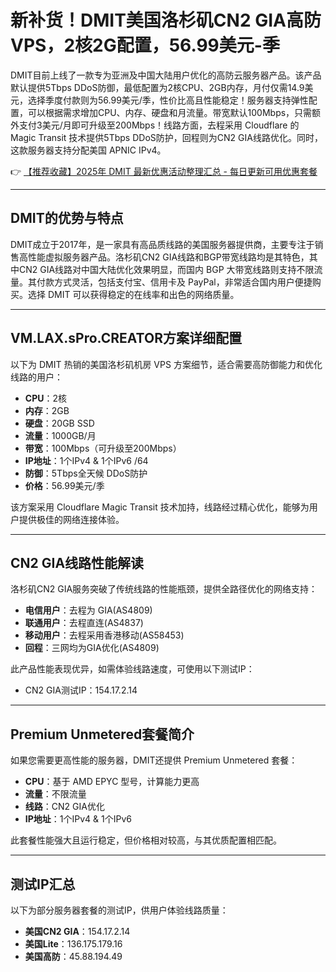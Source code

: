 # 新补货！DMIT美国洛杉矶CN2 GIA高防VPS，2核2G配置，56.99美元-季

DMIT目前上线了一款专为亚洲及中国大陆用户优化的高防云服务器产品。该产品默认提供5Tbps DDoS防御，最低配置为2核CPU、2GB内存，月付仅需14.9美元，选择季度付款则为56.99美元/季，性价比高且性能稳定！服务器支持弹性配置，可以根据需求增加CPU、内存、硬盘和月流量。带宽默认100Mbps，只需额外支付3美元/月即可升级至200Mbps！线路方面，去程采用 Cloudflare 的 Magic Transit 技术提供5Tbps DDoS防护，回程则为CN2 GIA线路优化。同时，这款服务器支持分配美国 APNIC IPv4。

👉 [【推荐收藏】2025年 DMIT 最新优惠活动整理汇总 - 每日更新可用优惠套餐](https://bit.ly/dmit_coupon)

---

## DMIT的优势与特点

DMIT成立于2017年，是一家具有高品质线路的美国服务器提供商，主要专注于销售高性能虚拟服务器产品。洛杉矶CN2 GIA线路和BGP带宽线路均是其特色，其中CN2 GIA线路对中国大陆优化效果明显，而国内 BGP 大带宽线路则支持不限流量。其付款方式灵活，包括支付宝、信用卡及 PayPal，非常适合国内用户便捷购买。选择 DMIT 可以获得稳定的在线率和出色的网络质量。

---

## VM.LAX.sPro.CREATOR方案详细配置

以下为 DMIT 热销的美国洛杉矶机房 VPS 方案细节，适合需要高防御能力和优化线路的用户：

- **CPU**：2核
- **内存**：2GB
- **硬盘**：20GB SSD
- **流量**：1000GB/月
- **带宽**：100Mbps（可升级至200Mbps）
- **IP地址**：1个IPv4 & 1个IPv6 /64
- **防御**：5Tbps全天候 DDoS防护
- **价格**：56.99美元/季

该方案采用 Cloudflare Magic Transit 技术加持，线路经过精心优化，能够为用户提供极佳的网络连接体验。

---

## CN2 GIA线路性能解读

洛杉矶CN2 GIA服务突破了传统线路的性能瓶颈，提供全路径优化的网络支持：

- **电信用户**：去程为 GIA(AS4809)
- **联通用户**：去程直连(AS4837)
- **移动用户**：去程采用香港移动(AS58453)
- **回程**：三网均为GIA优化(AS4809)

此产品性能表现优异，如需体验线路速度，可使用以下测试IP：

- CN2 GIA测试IP：154.17.2.14

---

## Premium Unmetered套餐简介

如果您需要更高性能的服务器，DMIT还提供 Premium Unmetered 套餐：

- **CPU**：基于 AMD EPYC 型号，计算能力更高
- **流量**：不限流量
- **线路**：CN2 GIA优化
- **IP地址**：1个IPv4 & 1个IPv6

此套餐性能强大且运行稳定，但价格相对较高，与其优质配置相匹配。

---

## 测试IP汇总

以下为部分服务器套餐的测试IP，供用户体验线路质量：

- **美国CN2 GIA**：154.17.2.14
- **美国Lite**：136.175.179.16
- **美国高防**：45.88.194.49